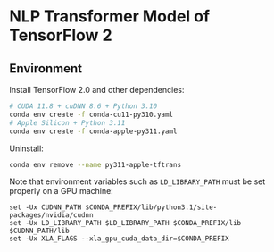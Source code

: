 # NLP Transformer Model of TensorFlow 2

## Environment

Install TensorFlow 2.0 and other dependencies:

```bash
# CUDA 11.8 + cuDNN 8.6 + Python 3.10
conda env create -f conda-cu11-py310.yaml
# Apple Silicon + Python 3.11
conda env create -f conda-apple-py311.yaml
```

Uninstall:

```bash
conda env remove --name py311-apple-tftrans
```

Note that environment variables such as `LD_LIBRARY_PATH` must be set properly
on a GPU machine:

```fish
set -Ux CUDNN_PATH $CONDA_PREFIX/lib/python3.1/site-packages/nvidia/cudnn
set -Ux LD_LIBRARY_PATH $LD_LIBRARY_PATH $CONDA_PREFIX/lib $CUDNN_PATH/lib
set -Ux XLA_FLAGS --xla_gpu_cuda_data_dir=$CONDA_PREFIX
```
